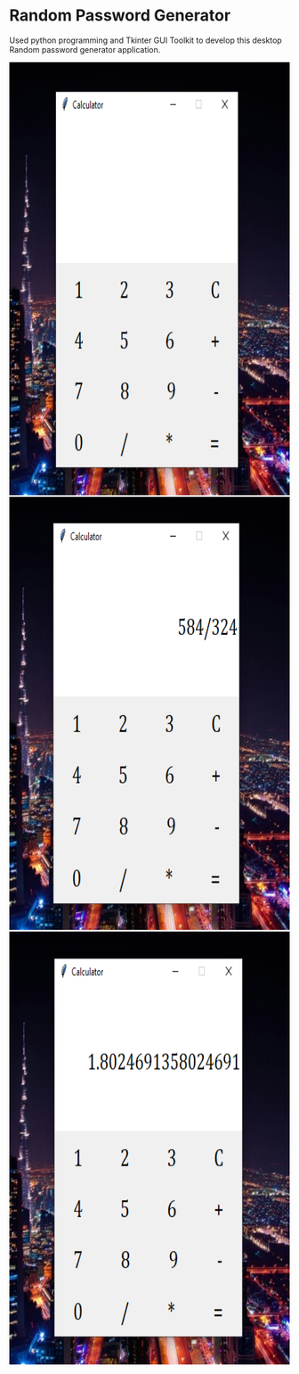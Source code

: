 # Random Password Generator

Used python programming and Tkinter GUI Toolkit to develop this desktop Random password generator application.

<img src="images/calculator1.png" alt="Project Logo" width="100%" height="777">
<img src="images/calculator2.png" alt="Project Logo" width="100%" height="777">
<img src="images/calculator3.png" alt="Project Logo" width="100%" height="777">

